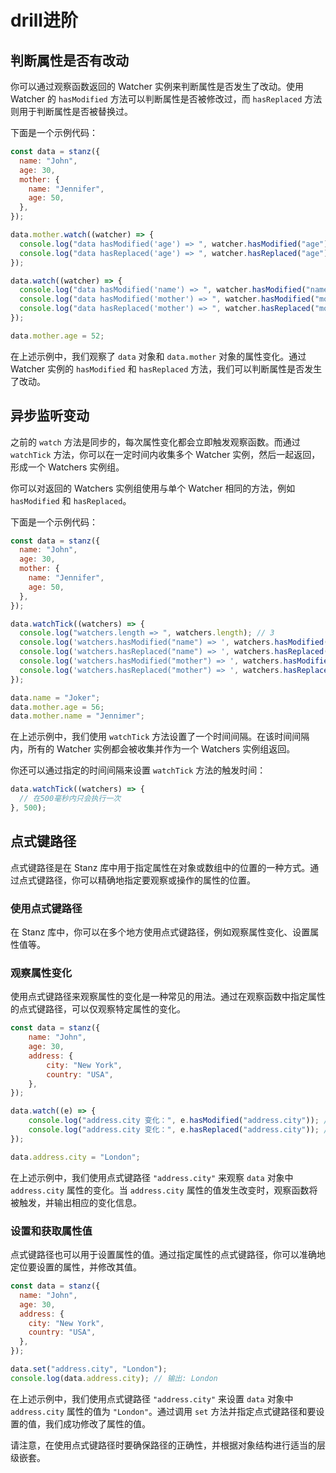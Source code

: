 # drill进阶

## 判断属性是否有改动

你可以通过观察函数返回的 Watcher 实例来判断属性是否发生了改动。使用 Watcher 的 `hasModified` 方法可以判断属性是否被修改过，而 `hasReplaced` 方法则用于判断属性是否被替换过。

下面是一个示例代码：

```javascript
const data = stanz({
  name: "John",
  age: 30,
  mother: {
    name: "Jennifer",
    age: 50,
  },
});

data.mother.watch((watcher) => {
  console.log("data hasModified('age') => ", watcher.hasModified("age")); // true
  console.log("data hasReplaced('age') => ", watcher.hasReplaced("age")); // true
});

data.watch((watcher) => {
  console.log("data hasModified('name') => ", watcher.hasModified("name")); // false
  console.log("data hasModified('mother') => ", watcher.hasModified("mother")); // true
  console.log("data hasReplaced('mother') => ", watcher.hasReplaced("mother")); // false
});

data.mother.age = 52;
```

在上述示例中，我们观察了 `data` 对象和 `data.mother` 对象的属性变化。通过 Watcher 实例的 `hasModified` 和 `hasReplaced` 方法，我们可以判断属性是否发生了改动。

## 异步监听变动

之前的 `watch` 方法是同步的，每次属性变化都会立即触发观察函数。而通过 `watchTick` 方法，你可以在一定时间内收集多个 Watcher 实例，然后一起返回，形成一个 Watchers 实例组。

你可以对返回的 Watchers 实例组使用与单个 Watcher 相同的方法，例如 `hasModified` 和 `hasReplaced`。

下面是一个示例代码：

```javascript
const data = stanz({
  name: "John",
  age: 30,
  mother: {
    name: "Jennifer",
    age: 50,
  },
});

data.watchTick((watchers) => {
  console.log("watchers.length => ", watchers.length); // 3
  console.log('watchers.hasModified("name") => ', watchers.hasModified("name")); // true
  console.log('watchers.hasReplaced("name") => ', watchers.hasReplaced("name")); // true
  console.log('watchers.hasModified("mother") => ', watchers.hasModified("mother")); // true
  console.log('watchers.hasReplaced("mother") => ', watchers.hasReplaced("mother")); // false
});

data.name = "Joker";
data.mother.age = 56;
data.mother.name = "Jennimer";
```

在上述示例中，我们使用 `watchTick` 方法设置了一个时间间隔。在该时间间隔内，所有的 Watcher 实例都会被收集并作为一个 Watchers 实例组返回。

你还可以通过指定的时间间隔来设置 `watchTick` 方法的触发时间：

```javascript
data.watchTick((watchers) => {
  // 在500毫秒内只会执行一次
}, 500);
```


## 点式键路径

点式键路径是在 Stanz 库中用于指定属性在对象或数组中的位置的一种方式。通过点式键路径，你可以精确地指定要观察或操作的属性的位置。

### 使用点式键路径

在 Stanz 库中，你可以在多个地方使用点式键路径，例如观察属性变化、设置属性值等。

### 观察属性变化

使用点式键路径来观察属性的变化是一种常见的用法。通过在观察函数中指定属性的点式键路径，可以仅观察特定属性的变化。

```javascript
const data = stanz({
    name: "John",
    age: 30,
    address: {
        city: "New York",
        country: "USA",
    },
});

data.watch((e) => {
    console.log("address.city 变化：", e.hasModified("address.city")); // true
    console.log("address.city 变化：", e.hasReplaced("address.city")); // true
});

data.address.city = "London";
```

在上述示例中，我们使用点式键路径 `"address.city"` 来观察 `data` 对象中 `address.city` 属性的变化。当 `address.city` 属性的值发生改变时，观察函数将被触发，并输出相应的变化信息。

### 设置和获取属性值

点式键路径也可以用于设置属性的值。通过指定属性的点式键路径，你可以准确地定位要设置的属性，并修改其值。

```javascript
const data = stanz({
  name: "John",
  age: 30,
  address: {
    city: "New York",
    country: "USA",
  },
});

data.set("address.city", "London");
console.log(data.address.city); // 输出: London
```

在上述示例中，我们使用点式键路径 `"address.city"` 来设置 `data` 对象中 `address.city` 属性的值为 `"London"`。通过调用 `set` 方法并指定点式键路径和要设置的值，我们成功修改了属性的值。 

请注意，在使用点式键路径时要确保路径的正确性，并根据对象结构进行适当的层级嵌套。
